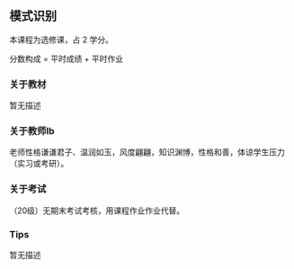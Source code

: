 ## 模式识别

本课程为选修课，占 2 学分。

分数构成 = 平时成绩 + 平时作业

### 关于教材

暂无描述

### 关于教师lb

老师性格谦谦君子、温润如玉，风度翩翩，知识渊博，性格和善，体谅学生压力（实习或考研）。

### 关于考试

（20级）无期末考试考核，用课程作业作业代替。

### Tips

暂无描述
